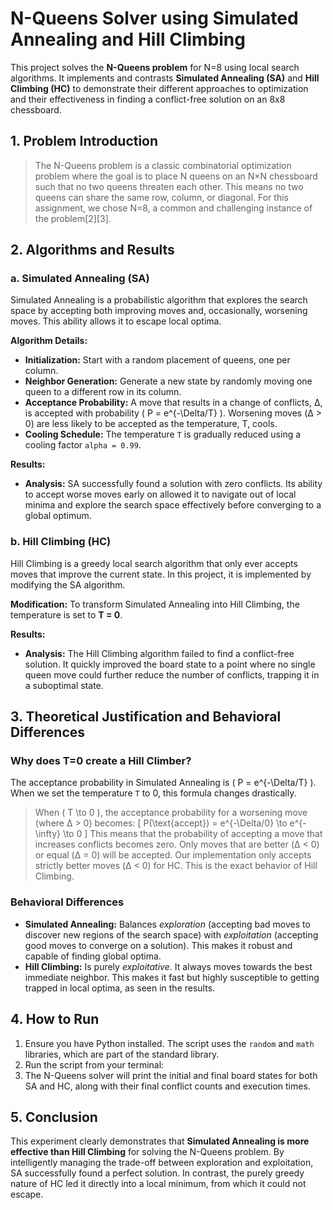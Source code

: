 # N-Queens Solver using Simulated Annealing and Hill Climbing

This project solves the **N-Queens problem** for N=8 using local search algorithms. It implements and contrasts **Simulated Annealing (SA)** and **Hill Climbing (HC)** to demonstrate their different approaches to optimization and their effectiveness in finding a conflict-free solution on an 8x8 chessboard.

## 1. Problem Introduction

> The N-Queens problem is a classic combinatorial optimization problem where the goal is to place N queens on an N×N chessboard such that no two queens threaten each other. This means no two queens can share the same row, column, or diagonal. For this assignment, we chose N=8, a common and challenging instance of the problem[2][3].

## 2. Algorithms and Results

### a. Simulated Annealing (SA)

Simulated Annealing is a probabilistic algorithm that explores the search space by accepting both improving moves and, occasionally, worsening moves. This ability allows it to escape local optima.

**Algorithm Details:**
*   **Initialization:** Start with a random placement of queens, one per column.
*   **Neighbor Generation:** Generate a new state by randomly moving one queen to a different row in its column.
*   **Acceptance Probability:** A move that results in a change of conflicts, Δ, is accepted with probability \( P = e^{-\Delta/T} \). Worsening moves (Δ > 0) are less likely to be accepted as the temperature, T, cools.
*   **Cooling Schedule:** The temperature `T` is gradually reduced using a cooling factor `alpha = 0.99`.

**Results:**
*   **Analysis:** SA successfully found a solution with zero conflicts. Its ability to accept worse moves early on allowed it to navigate out of local minima and explore the search space effectively before converging to a global optimum.

### b. Hill Climbing (HC)

Hill Climbing is a greedy local search algorithm that only ever accepts moves that improve the current state. In this project, it is implemented by modifying the SA algorithm.

**Modification:**
To transform Simulated Annealing into Hill Climbing, the temperature is set to **T = 0**.

**Results:**
*   **Analysis:** The Hill Climbing algorithm failed to find a conflict-free solution. It quickly improved the board state to a point where no single queen move could further reduce the number of conflicts, trapping it in a suboptimal state.

## 3. Theoretical Justification and Behavioral Differences

### Why does T=0 create a Hill Climber?

The acceptance probability in Simulated Annealing is \( P = e^{-\Delta/T} \). When we set the temperature `T` to 0, this formula changes drastically.

> When \( T \to 0 \), the acceptance probability for a worsening move (where Δ > 0) becomes:
> \[ P(\text{accept}) = e^{-\Delta/0} \to e^{-\infty} \to 0 \]
> This means that the probability of accepting a move that increases conflicts becomes zero. Only moves that are better (Δ < 0) or equal (Δ = 0) will be accepted. Our implementation only accepts strictly better moves (Δ < 0) for HC. This is the exact behavior of Hill Climbing.

### Behavioral Differences

*   **Simulated Annealing:** Balances *exploration* (accepting bad moves to discover new regions of the search space) with *exploitation* (accepting good moves to converge on a solution). This makes it robust and capable of finding global optima.
*   **Hill Climbing:** Is purely *exploitative*. It always moves towards the best immediate neighbor. This makes it fast but highly susceptible to getting trapped in local optima, as seen in the results.

## 4. How to Run

1.  Ensure you have Python installed. The script uses the `random` and `math` libraries, which are part of the standard library.
2.  Run the script from your terminal:
3.  The N-Queens solver will print the initial and final board states for both SA and HC, along with their final conflict counts and execution times.

## 5. Conclusion

This experiment clearly demonstrates that **Simulated Annealing is more effective than Hill Climbing** for solving the N-Queens problem. By intelligently managing the trade-off between exploration and exploitation, SA successfully found a perfect solution. In contrast, the purely greedy nature of HC led it directly into a local minimum, from which it could not escape.
